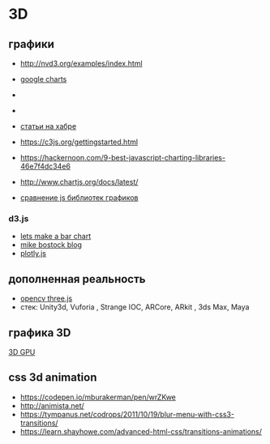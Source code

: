 # 3D

## графики

 * http://nvd3.org/examples/index.html
 
 * [google charts](https://developers.google.com/chart/interactive/docs/gallery)
 * []()
 * []()
 * [статьи на хабре](https://habr.com/hub/data_visualization/)
 * https://c3js.org/gettingstarted.html
 * https://hackernoon.com/9-best-javascript-charting-libraries-46e7f4dc34e6
 * http://www.chartjs.org/docs/latest/
 * [сравнение js библиотек графиков](https://medium.freecodecamp.org/charting-the-waters-pt-2-a-comparison-of-javascript-charting-libraries-96e9fb79b856)

### d3.js


 * [lets make a bar chart](https://bost.ocks.org/mike/bar/)
 * [mike bostock blog](https://bost.ocks.org/mike/)
 * [plotly.js](https://plot.ly/javascript/histograms/#colored-and-styled-histograms)
 
## дополненная реальность

* [opencv three.js](https://www.smashingmagazine.com/2016/02/simple-augmented-reality-with-opencv-a-three-js/)
* стек: Unity3d, Vuforia , Strange IOC, ARCore, ARkit , 3ds Max, Maya

##  графика 3D

[3D GPU](http://thebookofshaders.com)

##  css 3d animation

 * https://codepen.io/mburakerman/pen/wrZKwe
 * http://animista.net/
 * https://tympanus.net/codrops/2011/10/19/blur-menu-with-css3-transitions/
 * https://learn.shayhowe.com/advanced-html-css/transitions-animations/
